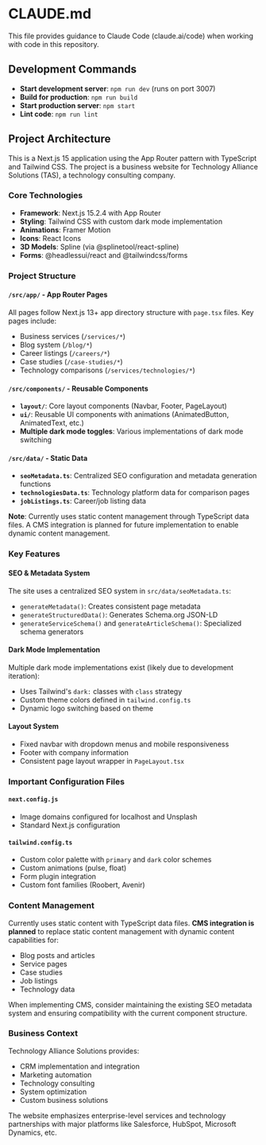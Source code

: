 # CLAUDE.md

This file provides guidance to Claude Code (claude.ai/code) when working with code in this repository.

## Development Commands

- **Start development server**: `npm run dev` (runs on port 3007)
- **Build for production**: `npm run build`
- **Start production server**: `npm start`
- **Lint code**: `npm run lint`

## Project Architecture

This is a Next.js 15 application using the App Router pattern with TypeScript and Tailwind CSS. The project is a business website for Technology Alliance Solutions (TAS), a technology consulting company.

### Core Technologies
- **Framework**: Next.js 15.2.4 with App Router
- **Styling**: Tailwind CSS with custom dark mode implementation
- **Animations**: Framer Motion
- **Icons**: React Icons
- **3D Models**: Spline (via @splinetool/react-spline)
- **Forms**: @headlessui/react and @tailwindcss/forms

### Project Structure

#### `/src/app/` - App Router Pages
All pages follow Next.js 13+ app directory structure with `page.tsx` files. Key pages include:
- Business services (`/services/*`)
- Blog system (`/blog/*`)
- Career listings (`/careers/*`)
- Case studies (`/case-studies/*`)
- Technology comparisons (`/services/technologies/*`)

#### `/src/components/` - Reusable Components
- **`layout/`**: Core layout components (Navbar, Footer, PageLayout)
- **`ui/`**: Reusable UI components with animations (AnimatedButton, AnimatedText, etc.)
- **Multiple dark mode toggles**: Various implementations of dark mode switching

#### `/src/data/` - Static Data
- **`seoMetadata.ts`**: Centralized SEO configuration and metadata generation functions
- **`technologiesData.ts`**: Technology platform data for comparison pages
- **`jobListings.ts`**: Career/job listing data

**Note**: Currently uses static content management through TypeScript data files. A CMS integration is planned for future implementation to enable dynamic content management.

### Key Features

#### SEO & Metadata System
The site uses a centralized SEO system in `src/data/seoMetadata.ts`:
- `generateMetadata()`: Creates consistent page metadata
- `generateStructuredData()`: Generates Schema.org JSON-LD
- `generateServiceSchema()` and `generateArticleSchema()`: Specialized schema generators

#### Dark Mode Implementation
Multiple dark mode implementations exist (likely due to development iteration):
- Uses Tailwind's `dark:` classes with `class` strategy
- Custom theme colors defined in `tailwind.config.ts`
- Dynamic logo switching based on theme

#### Layout System
- Fixed navbar with dropdown menus and mobile responsiveness
- Footer with company information
- Consistent page layout wrapper in `PageLayout.tsx`

### Important Configuration Files

#### `next.config.js`
- Image domains configured for localhost and Unsplash
- Standard Next.js configuration

#### `tailwind.config.ts`
- Custom color palette with `primary` and `dark` color schemes
- Custom animations (pulse, float)
- Form plugin integration
- Custom font families (Roobert, Avenir)

### Content Management
Currently uses static content with TypeScript data files. **CMS integration is planned** to replace static content management with dynamic content capabilities for:
- Blog posts and articles
- Service pages
- Case studies
- Job listings
- Technology data

When implementing CMS, consider maintaining the existing SEO metadata system and ensuring compatibility with the current component structure.

### Business Context
Technology Alliance Solutions provides:
- CRM implementation and integration
- Marketing automation
- Technology consulting
- System optimization
- Custom business solutions

The website emphasizes enterprise-level services and technology partnerships with major platforms like Salesforce, HubSpot, Microsoft Dynamics, etc.